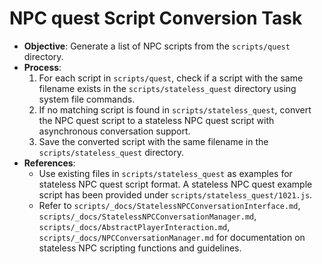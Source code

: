 # NPC quest Script Conversion Task

- **Objective**: Generate a list of NPC scripts from the `scripts/quest` directory.
- **Process**:
  1. For each script in `scripts/quest`, check if a script with the same filename exists in the `scripts/stateless_quest` directory using system file commands.
  2. If no matching script is found in `scripts/stateless_quest`, convert the NPC quest script to a stateless NPC quest script with asynchronous conversation support. 
  3. Save the converted script with the same filename in the `scripts/stateless_quest` directory.
- **References**:
  - Use existing files in `scripts/stateless_quest` as examples for stateless NPC quest script format. A stateless NPC quest example script has been provided under `scripts/stateless_quest/1021.js`.
  - Refer to `scripts/_docs/StatelessNPCConversationInterface.md`, `scripts/_docs/StatelessNPCConversationManager.md`, `scripts/_docs/AbstractPlayerInteraction.md`, `scripts/_docs/NPCConversationManager.md` for documentation on stateless NPC scripting functions and guidelines.
